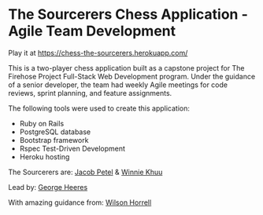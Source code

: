 # The Sourcerers Chess Application - Agile Team Development

Play it at https://chess-the-sourcerers.herokuapp.com/

This is a two-player chess application built as a capstone project for The Firehose Project Full-Stack Web Development program.  Under the guidance of a senior developer, the team had weekly Agile meetings for code reviews, sprint planning, and feature assignments.

The following tools were used to create this application:

* Ruby on Rails
* PostgreSQL database
* Bootstrap framework
* Rspec Test-Driven Development
* Heroku hosting

The Sourcerers are:
<a href="https://github.com/jpetel">Jacob Petel</a> & 
<a href="https://github.com/khuuwinnie">Winnie Khuu</a>

Lead by:
<a href="#">George Heeres</a>

With amazing guidance from:
<a href="#">Wilson Horrell</a>
